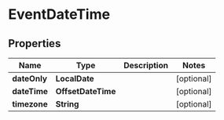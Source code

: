 

# EventDateTime


## Properties

| Name | Type | Description | Notes |
|------------ | ------------- | ------------- | -------------|
|**dateOnly** | **LocalDate** |  |  [optional] |
|**dateTime** | **OffsetDateTime** |  |  [optional] |
|**timezone** | **String** |  |  [optional] |



